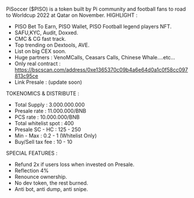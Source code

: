 PiSoccer ($PISO) is a token built by Pi community and football fans to road to Worldcup 2022 at Qatar on November.
HIGHLIGHT :
- PISO Bet To Earn, PISO Wallet, PISO Football legend players NFT.
- SAFU,KYC, Audit, Doxxed.
- CMC & CG fast track.
- Top trending on Dextools, AVE.
- List on big CEX soon.
- Huge partners : VenoMCalls, Ceasars Calls, Chinese Whale....etc...
- Only real contract : https://bscscan.com/address/0xe1365370c09b4a6e64d0a1c0f58cc097813c95ce
- Link Presale : (update soon)

TOKENOMICS & DISTRIBUTE :
- Total Supply : 3.000.000.000 
- Presale rate : 11.000.000/BNB
- PCS rate : 10.000.000/BNB
- Total whitelist spot : 400
- Presale SC - HC : 125 - 250
- Min - Max : 0.2 - 1 (Whitelist Only)
- Buy/Sell tax fee : 10 - 10

SPECIAL FEATURES : 
- Refund 2x if users loss when invested on Presale.
- Reflection 4%
- Renounce ownership.
- No dev token, the rest burned.
- Anti bot, anti dump, anti snipe.
